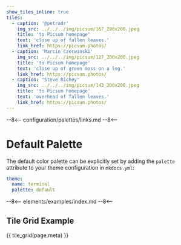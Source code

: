 ```yaml
---
show_tiles_inline: true
tiles:
  - caption: '@petradr'
    img_src: ../../../img/picsum/167_200x200.jpeg
    title: 'to Picsum homepage'
    text: 'close up of fallen leaves.'
    link_href: https://picsum.photos/ 
  - caption: 'Marcin Czerwinski'
    img_src: ../../../img/picsum/127_200x200.jpeg
    title: 'to Picsum homepage'
    text: 'close up of green moss on a log.'
    link_href: https://picsum.photos/ 
  - caption: "Steve Richey"
    img_src: ../../../img/picsum/143_200x200.jpeg
    title: 'to Picsum homepage'
    text: 'overhead of fallen leaves.'
    link_href: https://picsum.photos/
---
```


--8<--
configuration/palettes/links.md
--8<--

# Default Palette

The default color palette can be explicitly set by adding the `palette` attribute to your theme configuration in `mkdocs.yml`:

```yaml
theme:
  name: terminal
  palette: default
```

--8<--
elements/examples/index.md
--8<--

## Tile Grid Example
{{ tile_grid(page.meta) }}

<br>